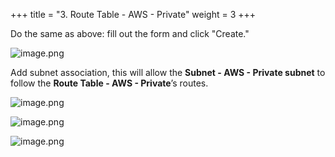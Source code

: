 +++
title = "3. Route Table - AWS - Private"
weight = 3
+++


Do the same as above: fill out the form and click "Create."


![image.png](/images/003-iii-setup-vpc-aws-resources/10-447480-image.png)


Add subnet association, this will allow the **Subnet - AWS - Private subnet** to follow the **Route Table - AWS - Private**’s routes.


![image.png](/images/003-iii-setup-vpc-aws-resources/10-836620-image.png)


![image.png](/images/003-iii-setup-vpc-aws-resources/10-599743-image.png)


![image.png](/images/003-iii-setup-vpc-aws-resources/10-550899-image.png)


